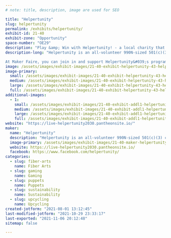 ```yaml
---
# note: title, description, image are used for SEO

title: "Helpertunity"
slug: helpertunity
permalink: /exhibits/helpertunity/
exhibit-id: 21-40
exhibit-zone: "Opportunity"
space-number: "OE29"
description: "Play &amp; Win with Helpertunity! - a local charity that empowers elderly, disabled, &amp; itinerant Makers!"
description-long: "Helpertunity is an all-volunteer 990N-sized 501(c)(3) charity, founded in 2010, that empowers elderly, disabled, and itinerant makers, their caregivers, and their community. The small charity collects and provides upcycled activity resources, craft supplies, and maker-training for its participants&#039; creative and purposeful voluntainment.  Helpertunity&#039;s community-volunteers visit nursing homes and other facilities to provide crafts classes, adaptive games, and holiday festivities, and also packs kits for patients&#039; independent/in-room activity.  With our year 2020-2030 focus on eco-beneficial arts, technology, and vintage carnival-style gameplay; Helpertunity has been researching, advocating, and prototyping ways for greater adaptive technology and play-space access for all ages and abilities. 

At Maker Faire, you can join in and support Helpertunity&#039;s programs by donating /subscribing to sponsor the charity&#039;s unique community efforts; and take part in their fun and games!   Enjoy Helpertunity&#039;s spin-and-win wheel / plush-rescue-pet adoption -or-  Try your hand at Helpertunity&#039;s bottle-bricking interactive art demonstration; that helps the planet by repurposing plastics -or- Show off your sparkle by selecting one of Helpertunity&#039;s artisan-applied glitter tattoos or another unique elder-crafted gift item."
image: /assets/images/exhibit-images/21-40-exhibit-helpertunity-43-helpertunity-fundraiser-booth-at-fl-family-cafe-disability-services-expo-event-378-large.jpg
image-primary: 
  small: /assets/images/exhibit-images/21-40-exhibit-helpertunity-43-helpertunity-fundraiser-booth-at-fl-family-cafe-disability-services-expo-event-378-small.jpg
  medium: /assets/images/exhibit-images/21-40-exhibit-helpertunity-43-helpertunity-fundraiser-booth-at-fl-family-cafe-disability-services-expo-event-378-medium.jpg
  large: /assets/images/exhibit-images/21-40-exhibit-helpertunity-43-helpertunity-fundraiser-booth-at-fl-family-cafe-disability-services-expo-event-378-large.jpg
  full: /assets/images/exhibit-images/21-40-exhibit-helpertunity-43-helpertunity-fundraiser-booth-at-fl-family-cafe-disability-services-expo-event-378-full.jpg
additional-images: 
  - 1:
    small: /assets/images/exhibit-images/21-40-exhibit-addl1-helpertunity-helpertunity-logo-small.png
    medium: /assets/images/exhibit-images/21-40-exhibit-addl1-helpertunity-helpertunity-logo-medium.png
    large: /assets/images/exhibit-images/21-40-exhibit-addl1-helpertunity-helpertunity-logo-large.png
    full: /assets/images/exhibit-images/21-40-exhibit-addl1-helpertunity-helpertunity-logo-full.png
website: "https://live-helpertunity2030.pantheonsite.io/"
maker: 
  name: "Helpertunity"
  description: "Helpertunity is an all-volunteer 990N-sized 501(c)(3) charity, founded in 2010, that empowers elderly, disabled, and itinerant makers, their caregivers, and their community by providing activity resources and training for participants&#039; purposeful voluntainment.  Helpertunity volunteers visit nursing homes and other facilities to provide crafts classes and packs kits for patients&#039; independent/in-room activity.  With our year 2020-2030 focus on eco-beneficial arts, technology, and vintage carnival-style gameplay; Helpertunity has been researching, advocating, and prototyping for greater adaptive technology and play-space access for all ages and abilities."
  image-primary: /assets/images/exhibit-images/21-40-maker-helpertunity-helpertunity-fundraiser-booth-at-fl-family-cafe-disability-services-expo-event-medium.jpg
  website: https://live-helpertunity2030.pantheonsite.io/
  facebook: https://www.facebook.com/helpertunity/
categories: 
  - slug: fiber-arts
    name: Fiber Arts
  - slug: gaming
    name: Gaming
  - slug: puppets
    name: Puppets
  - slug: sustainability
    name: Sustainability
  - slug: upcycling
    name: Upcycling
created-jotform: "2021-08-01 13:12:45"
last-modified-jotform: "2021-10-29 23:33:17"
last-exported: "2021-11-06 20:12:48"
sitemap: false

---
```

